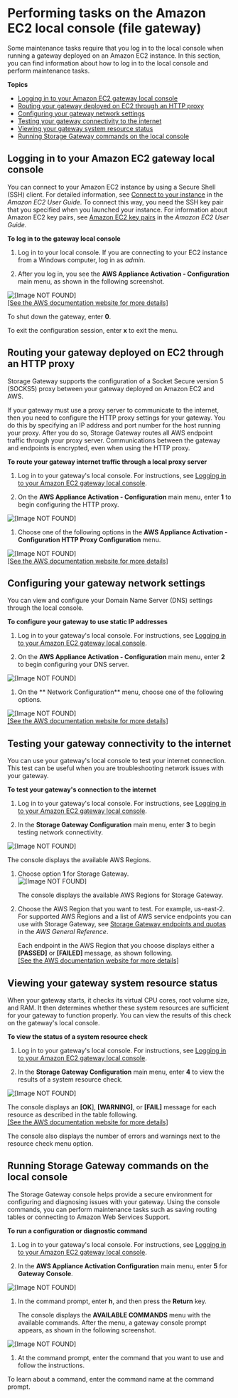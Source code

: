 # Performing tasks on the Amazon EC2 local console \(file gateway\)<a name="ec2-local-console-fwg"></a>

Some maintenance tasks require that you log in to the local console when running a gateway deployed on an Amazon EC2 instance\. In this section, you can find information about how to log in to the local console and perform maintenance tasks\.

**Topics**
+ [Logging in to your Amazon EC2 gateway local console](#EC2_MaintenanceConsoleWindow-fgw)
+ [Routing your gateway deployed on EC2 through an HTTP proxy](#EC2_MaintenanceRoutingProxy-fgw)
+ [Configuring your gateway network settings](#EC2-MaintenanceConfiguringStaticIP-fgw)
+ [Testing your gateway connectivity to the internet](#EC2_MaintenanceTestGatewayConnectivity-fgw)
+ [Viewing your gateway system resource status](#EC2_system-resource-check-fgw)
+ [Running Storage Gateway commands on the local console](#EC2_MaintenanceGatewayConsole-fgw)

## Logging in to your Amazon EC2 gateway local console<a name="EC2_MaintenanceConsoleWindow-fgw"></a>

You can connect to your Amazon EC2 instance by using a Secure Shell \(SSH\) client\. For detailed information, see [Connect to your instance](https://docs.aws.amazon.com/AWSEC2/latest/UserGuide/AccessingInstances.html) in the *Amazon EC2 User Guide*\. To connect this way, you need the SSH key pair that you specified when you launched your instance\. For information about Amazon EC2 key pairs, see [Amazon EC2 key pairs](https://docs.aws.amazon.com/AWSEC2/latest/UserGuide/ec2-key-pairs.html) in the *Amazon EC2 User Guide\.*<a name="EC2_MaintenanceConsoleWindowMenu-fgw"></a>

**To log in to the gateway local console**

1. Log in to your local console\. If you are connecting to your EC2 instance from a Windows computer, log in as *admin*\.

1. After you log in, you see the **AWS Appliance Activation \- Configuration** main menu, as shown in the following screenshot\.

      
![\[Image NOT FOUND\]](http://docs.aws.amazon.com/filegateway/latest/filefsxw/images/local-console-file-ec2-0.png)    
[\[See the AWS documentation website for more details\]](http://docs.aws.amazon.com/filegateway/latest/filefsxw/ec2-local-console-fwg.html)

To shut down the gateway, enter **0**\. 

To exit the configuration session, enter **x** to exit the menu\. 

## Routing your gateway deployed on EC2 through an HTTP proxy<a name="EC2_MaintenanceRoutingProxy-fgw"></a>

Storage Gateway supports the configuration of a Socket Secure version 5 \(SOCKS5\) proxy between your gateway deployed on Amazon EC2 and AWS\.

If your gateway must use a proxy server to communicate to the internet, then you need to configure the HTTP proxy settings for your gateway\. You do this by specifying an IP address and port number for the host running your proxy\. After you do so, Storage Gateway routes all AWS endpoint traffic through your proxy server\. Communications between the gateway and endpoints is encrypted, even when using the HTTP proxy\.

**To route your gateway internet traffic through a local proxy server**

1. Log in to your gateway's local console\. For instructions, see [Logging in to your Amazon EC2 gateway local console](#EC2_MaintenanceConsoleWindow-fgw)\.

1. On the **AWS Appliance Activation \- Configuration** main menu, enter **1** to begin configuring the HTTP proxy\.

      
![\[Image NOT FOUND\]](http://docs.aws.amazon.com/filegateway/latest/filefsxw/images/local-console-file-ec2-0.png)

1. Choose one of the following options in the ****AWS Appliance Activation \- Configuration** HTTP Proxy Configuration** menu\.

      
![\[Image NOT FOUND\]](http://docs.aws.amazon.com/filegateway/latest/filefsxw/images/local-console-file-ec2-1.png)    
[\[See the AWS documentation website for more details\]](http://docs.aws.amazon.com/filegateway/latest/filefsxw/ec2-local-console-fwg.html)

## Configuring your gateway network settings<a name="EC2-MaintenanceConfiguringStaticIP-fgw"></a>

You can view and configure your Domain Name Server \(DNS\) settings through the local console\.

**To configure your gateway to use static IP addresses**

1. Log in to your gateway's local console\. For instructions, see [Logging in to your Amazon EC2 gateway local console](#EC2_MaintenanceConsoleWindow-fgw)\.

1. On the **AWS Appliance Activation \- Configuration** main menu, enter **2** to begin configuring your DNS server\.

      
![\[Image NOT FOUND\]](http://docs.aws.amazon.com/filegateway/latest/filefsxw/images/local-console-file-ec2-0.png)

1. On the ** Network Configuration** menu, choose one of the following options\.

      
![\[Image NOT FOUND\]](http://docs.aws.amazon.com/filegateway/latest/filefsxw/images/local-console-file-ec2-2.png)    
[\[See the AWS documentation website for more details\]](http://docs.aws.amazon.com/filegateway/latest/filefsxw/ec2-local-console-fwg.html)

## Testing your gateway connectivity to the internet<a name="EC2_MaintenanceTestGatewayConnectivity-fgw"></a>

You can use your gateway's local console to test your internet connection\. This test can be useful when you are troubleshooting network issues with your gateway\.

**To test your gateway's connection to the internet**

1. Log in to your gateway's local console\. For instructions, see [Logging in to your Amazon EC2 gateway local console](#EC2_MaintenanceConsoleWindow-fgw)\.

1. In the **Storage Gateway Configuration** main menu, enter **3** to begin testing network connectivity\.

      
![\[Image NOT FOUND\]](http://docs.aws.amazon.com/filegateway/latest/filefsxw/images/local-console-file-ec2-0.png)

   The console displays the available AWS Regions\. 

1. Choose option **1** for Storage Gateway\.  
![\[Image NOT FOUND\]](http://docs.aws.amazon.com/filegateway/latest/filefsxw/images/local-console-file-3.png)

   The console displays the available AWS Regions for Storage Gateway\.

1. Choose the AWS Region that you want to test\. For example, us\-east\-2\. For supported AWS Regions and a list of AWS service endpoints you can use with Storage Gateway, see [Storage Gateway endpoints and quotas](https://docs.aws.amazon.com/general/latest/gr/sg.html) in the *AWS General Reference*\.

   Each endpoint in the AWS Region that you choose displays either a **\[PASSED\]** or **\[FAILED\]** message, as shown following\.    
[\[See the AWS documentation website for more details\]](http://docs.aws.amazon.com/filegateway/latest/filefsxw/ec2-local-console-fwg.html)

## Viewing your gateway system resource status<a name="EC2_system-resource-check-fgw"></a>

When your gateway starts, it checks its virtual CPU cores, root volume size, and RAM\. It then determines whether these system resources are sufficient for your gateway to function properly\. You can view the results of this check on the gateway's local console\.

**To view the status of a system resource check**

1. Log in to your gateway's local console\. For instructions, see [Logging in to your Amazon EC2 gateway local console](#EC2_MaintenanceConsoleWindow-fgw)\.

1. In the **Storage Gateway Configuration** main menu, enter **4** to view the results of a system resource check\.

      
![\[Image NOT FOUND\]](http://docs.aws.amazon.com/filegateway/latest/filefsxw/images/local-console-file-ec2-0.png)

   The console displays an **\[OK**\], **\[WARNING\]**, or **\[FAIL\]** message for each resource as described in the table following\.    
[\[See the AWS documentation website for more details\]](http://docs.aws.amazon.com/filegateway/latest/filefsxw/ec2-local-console-fwg.html)

   The console also displays the number of errors and warnings next to the resource check menu option\.

## Running Storage Gateway commands on the local console<a name="EC2_MaintenanceGatewayConsole-fgw"></a>

The Storage Gateway console helps provide a secure environment for configuring and diagnosing issues with your gateway\. Using the console commands, you can perform maintenance tasks such as saving routing tables or connecting to Amazon Web Services Support\. 

**To run a configuration or diagnostic command**

1. Log in to your gateway's local console\. For instructions, see [Logging in to your Amazon EC2 gateway local console](#EC2_MaintenanceConsoleWindow-fgw)\.

1. In the **AWS Appliance Activation Configuration** main menu, enter **5** for **Gateway Console**\.

      
![\[Image NOT FOUND\]](http://docs.aws.amazon.com/filegateway/latest/filefsxw/images/local-console-file-ec2-0.png)

1. In the command prompt, enter **h**, and then press the **Return** key\.

   The console displays the **AVAILABLE COMMANDS** menu with the available commands\. After the menu, a gateway console prompt appears, as shown in the following screenshot\.

      
![\[Image NOT FOUND\]](http://docs.aws.amazon.com/filegateway/latest/filefsxw/images/local-console-file-ec2-5.png)

1. At the command prompt, enter the command that you want to use and follow the instructions\.

To learn about a command, enter the command name at the command prompt\.